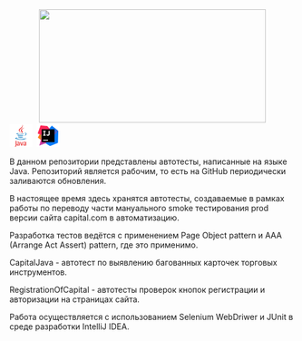 <div align="center">
  <img src="https://media.giphy.com/media/dWesBcTLavkZuG35MI/giphy.gif" width="400" height="200"/>
</div>

<div>
  <img src="https://github.com/devicons/devicon/blob/master/icons/java/java-original-wordmark.svg" title="Java" alt="Java" width="40" height="40"/>&nbsp;
  <img src="https://github.com/devicons/devicon/blob/master/icons/intellij/intellij-original.svg" title="IntelliJ IDEA" alt="IntelliJ IDEA" width="40" height="40"/>&nbsp;
</div>

В данном репозитории предстaвлены автотесты, написанные на языке Java. Репозиторий является рабочим, то есть на GitHub периодически заливаются обновления.

В настоящее время здесь хранятся автотесты, создаваемые в рамках работы по переводу части мануального smoke тестирования prod версии сайта capital.com в автоматизацию.

Разработка тестов ведётся с применением Page Object pattern и AAA (Arrange Act Assert) pattern, где это применимо.

CapitalJava - автотест по выявлению багованных карточек торговых инструментов.

RegistrationOfCapital - автотесты проверок кнопок регистрации и авторизации на страницах сайта.

Работа осуществляется с использованием Selenium WebDriwer и JUnit в среде разработки IntelliJ IDEA.
